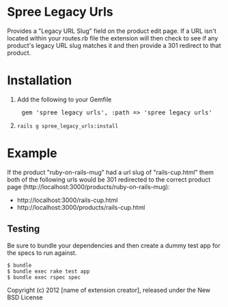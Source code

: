 Spree Legacy Urls
===============

Provides a "Legacy URL Slug" field on the product edit page. If a URL isn't 
located within your routes.rb file the extension will then check to see if 
any product's legacy URL slug matches it and then provide a 301 redirect to 
that product.

Installation
============

1. Add the following to your Gemfile
<pre>
	gem 'spree_legacy_urls', :path => 'spree_legacy_urls'
</pre>
2. `rails g spree_legacy_urls:install`


Example
=======

If the product "ruby-on-rails-mug" had a url slug of "rails-cup.html" them both 
of the following urls would be 301 redirected to the correct product 
page (http://localhost:3000/products/ruby-on-rails-mug):

* http://localhost:3000/rails-cup.html
* http://localhost:3000/products/rails-cup.html

Testing
-------

Be sure to bundle your dependencies and then create a dummy test app for the specs to run against.

    $ bundle
    $ bundle exec rake test app
    $ bundle exec rspec spec

Copyright (c) 2012 [name of extension creator], released under the New BSD License
